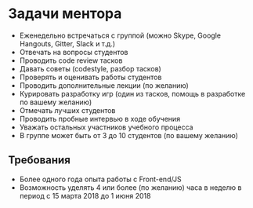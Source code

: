 # Задачи ментора
- Еженедельно встречаться с группой (можно Skype, Google Hangouts, Gitter, Slack и т.д.)
- Отвечать на вопросы студентов
- Проводить code review тасков
- Давать советы (codestyle, разбор тасков)
- Проверять и оценивать работы студентов
- Проводить дополнительные лекции (по желанию)
- Курировать разработку игр (один из тасков, помощь в разработке по вашему желанию)
- Отмечать лучших студентов
- Проводить пробные интервью в ходе обучения 
- Уважать остальных участников учебного процесса
- В группе может быть от 3 до 10 студентов (по вашему желанию)

## Требования
- Более одного года опыта работы с Front-end/JS 
- Возможность уделять 4 или более (по желанию) часа в неделю в период с 15 марта 2018 до 1 июня 2018
